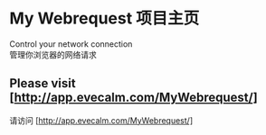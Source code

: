 # My Webrequest 项目主页
Control your network connection  
管理你浏览器的网络请求

## Please visit [http://app.evecalm.com/MyWebrequest/]
请访问 [http://app.evecalm.com/MyWebrequest/]
